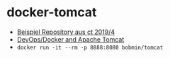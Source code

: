 # docker-tomcat

* [Beispiel Repository aus ct 2019/4](https://github.com/ct-Open-Source/docker-autobuild-example)
* [DevOps/Docker and Apache Tomcat](http://trimc-devops.blogspot.com/2015/03/running-docker-applications-apache.html)
* `docker run -it --rm -p 8888:8080 bobmin/tomcat`

